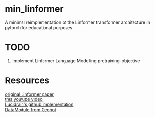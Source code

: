 # min_linformer
A minimal reimplementation of the Linformer transformer architecture in pytorch for educational purposes

# TODO
1. Implement Linformer Language Modelling pretraining-objective

# Resources
[original Linformer paper](https://arxiv.org/pdf/2006.04768.pdf)  
[this youtube video](https://www.youtube.com/watch?v=-_2AF9Lhweo)  
[Lucidrain's github implementation](https://github.com/lucidrains/linformer)  
[DataModule from Geohot](https://github.com/geohot/ai-notebooks)
